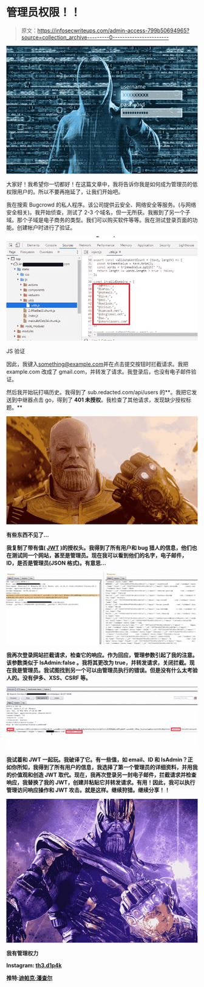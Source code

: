 # 管理员权限！！

> 原文：<https://infosecwriteups.com/admin-access-799b50694965?source=collection_archive---------0----------------------->

![](img/92815b649c2ef29d14ab2dfb09c12af6.png)

大家好！我希望你一切都好！在这篇文章中，我将告诉你我是如何成为管理员的低权限用户的。所以不要再拖延了，让我们开始吧。

我在搜索 Bugcrowd 的私人程序。该公司提供云安全、网络安全等服务。(与网络安全相关)。我开始侦查，测试了 2-3 个域名，但一无所获。我搬到了另一个子域。那个子域是电子商务的类型。我们可以购买软件等等。我在测试登录页面的功能。创建帐户时进行了验证。

![](img/e8c3bfe20de95c8fb0ef89791fca274d.png)

JS 验证

因此，我键入[something@example.com](mailto:something@example.com)并在点击提交按钮时拦截请求。我把 example.com 改成了 gmail.com，并转发了请求。我登录后，也没有电子邮件验证。

然后我开始玩打嗝历史。我得到了 sub.redacted.com/api/users 的**。我把它发送到中继器点击 go，得到了 **401 未授权**。我检查了其他请求，发现缺少授权标题。**

**![](img/f667f55ad176097712334ca5b353a3a9.png)**

**有些东西不见了…**

**我复制了带有值( [**JWT**](https://jwt.io/) )的授权头。我得到了所有用户和 bug 猎人的信息，他们也在测试同一个网站，甚至是管理员。现在我可以看到他们的名字，电子邮件，ID，是否是管理员(JSON 格式)。有意思…**

**![](img/d3fc581cdb7ae6dcc387983741170f95.png)**

**我再次登录网站拦截请求，检查它的响应。作为回应，管理参数引起了我的注意。该参数类似于 **IsAdmin:false** 。我将其更改为 true，并转发请求，关闭拦截。现在我是管理员。我试图找到另一个可以由管理员执行的错误。但是没有什么太考验人的。没有伊多、XSS、CSRF 等。**

**![](img/d12a50ad98402eeb158ffdb25cae1c9d.png)**

**我试着和 JWT 一起玩。我破译了它。有一些值，如 email、ID 和 IsAdmin？正如你所知，我得到了所有用户的信息，我选择了第一个管理员的详细资料，并用我的价值观和创造 JWT 取代。现在，我再次登录另一封电子邮件，拦截请求并检查响应，我替换了我的 JWT，创建并粘贴它并转发请求。有用！因此，我可以执行管理访问响应操作和 JWT 攻击。就是这样。继续狩猎。继续分享！！**

**![](img/e7ef8b2b31ec7d02f5cd38390798eb1d.png)**

**我有管理权力**

**Instagram: [th3.d1p4k](https://www.instagram.com/th3.d1p4k/)**

**推特:[迪帕克·潘查尔](https://twitter.com/DipakPanchal05)**